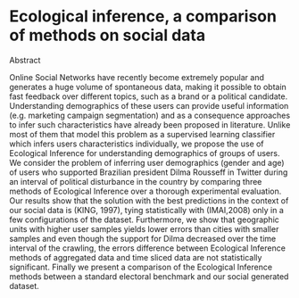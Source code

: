 # Ecological inference, a comparison of methods on social data


Abstract 

Online Social Networks have recently become extremely popular and generates a huge volume of spontaneous data, making it possible to obtain fast feedback over different topics, such as a brand or a political candidate. Understanding demographics of these users can provide useful information (e.g. marketing campaign segmentation) and as a consequence approaches to infer such characteristics have already been proposed in literature. Unlike most of them that model this problem as a supervised learning classifier which infers users characteristics individually, we propose the use of Ecological Inference for understanding demographics of groups of users.  We consider the problem of inferring user demographics (gender and age) of users who supported Brazilian president Dilma Rousseff in Twitter during an interval of political disturbance in the country by comparing three methods of Ecological Inference over a thorough experimental evaluation.  Our results show that the solution with the best predictions in the context of our social data is (KING, 1997), tying statistically  with (IMAI,2008) only in a few configurations of the dataset. Furthermore, we show that geographic units with higher user samples yields lower errors than cities with smaller samples and even though the support for Dilma decreased over the time interval of the crawling, the errors difference between Ecological Inference methods of aggregated data and time sliced data are not statistically significant. Finally we present a comparison of the Ecological Inference methods between a standard electoral benchmark and our social generated dataset.
